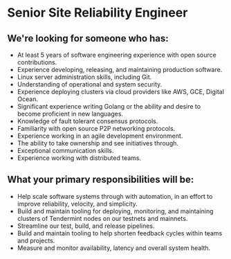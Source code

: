 # Senior Site Reliability Engineer

## We're looking for someone who has:
* At least 5 years of software engineering experience with open source contributions.
* Experience developing, releasing, and maintaining production software.
* Linux server administration skills, including Git.
* Understanding of operational and system security.
* Experience deploying clusters via cloud providers like AWS, GCE, Digital Ocean.
* Significant experience writing Golang or the ability and desire to become proficient in new languages.
* Knowledge of fault tolerant consensus protocols.
* Familiarity with open source P2P networking protocols.
* Experience working in an agile development environment.
* The ability to take ownership and see initiatives through.
* Exceptional communication skills.
* Experience working with distributed teams.

## What your primary responsibilities will be:
* Help scale software systems through with automation, in an effort to improve reliability, velocity, and simplicity.
* Build and maintain tooling for deploying, monitoring, and maintaining clusters of Tendermint nodes on our testnets and mainnets.
* Streamline our test, build, and release pipelines.
* Build and maintain tooling to help shorten feedback cycles within teams and projects.
* Measure and monitor availability, latency and overall system health.
